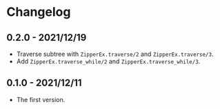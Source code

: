 # Changelog

## 0.2.0 - 2021/12/19

+ Traverse subtree with `ZipperEx.traverse/2` and `ZipperEx.traverse/3`.
+ Add `ZipperEx.traverse_while/2` and `ZipperEx.traverse_while/3`.

## 0.1.0 - 2021/12/11

+ The first version.
